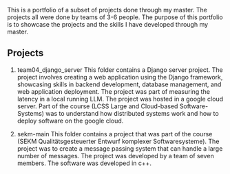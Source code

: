 This is a portfolio of a subset of projects done through my master. The projects all were done by teams of 3-6 people.
The purpose of this portfolio is to showcase the projects and the skills I have developed through my master.

## Projects
1. team04_django_server
    This folder contains a Django server project. The project involves creating a web application using the Django framework, showcasing skills in backend development, database management, and web application deployment. The project was part of measuring the latency in a local running LLM. The project was hosted in a google cloud server. Part of the course (LCSS Large and Cloud-based Software-Systems) was to understand how distributed systems work and how to deploy software on the google cloud.

2. sekm-main
    This folder contains a project that was part of the course (SEKM Qualitätsgesteuerter Entwurf komplexer Softwaresysteme). The project was to create a message passing system that can handle a large number of messages. The project was developed by a team of seven members. The software was developed in c++.


